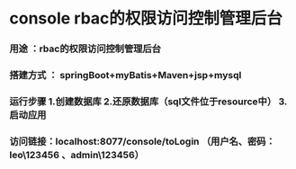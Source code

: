 # console rbac的权限访问控制管理后台
### 用途 ：rbac的权限访问控制管理后台
### 搭建方式 ： springBoot+myBatis+Maven+jsp+mysql
### 运行步骤 1.创建数据库 2.还原数据库（sql文件位于resource中） 3.启动应用 
### 访问链接：localhost:8077/console/toLogin （用户名、密码：leo\123456 、admin\123456）
              


